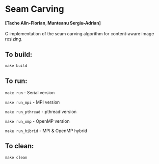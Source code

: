 # Seam Carving
#### [Tache Alin-Florian, Munteanu Sergiu-Adrian]

C implementation of the seam carving algorithm for content-aware image resizing.

## To build:
`make build`

## To run:
`make run` - Serial version

`make run_mpi` - MPI version

`make run_pthread` - pthread version

`make run_omp` - OpenMP version

`make run_hibrid` - MPI & OpenMP hybrid

## To clean:
`make clean`
